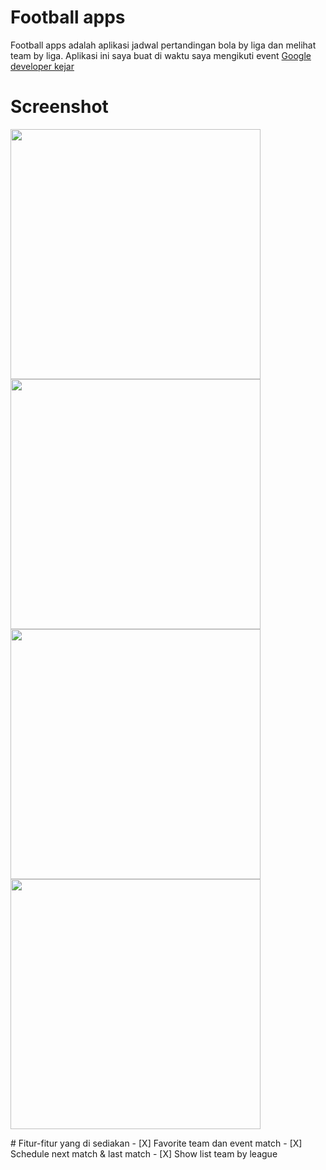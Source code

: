 # Football apps
Football apps adalah aplikasi jadwal pertandingan bola by liga dan melihat team by liga. Aplikasi ini saya buat di waktu saya mengikuti event <a href="https://www.dicoding.com/blog/google-developers-kejar-2019/">Google developer kejar</a>


# Screenshot
<p float="left">
<img src="https://ipfs.io/ipfs/QmXqsytRjQduJYurHGY1Nngk9MQDXhL5Xr84t9wwLuyGQ4" height="400px"/> 
<img src="https://ipfs.io/ipfs/QmRpYQEgEFk5WzQJgVvCNfqC6aqkfjcV1Sn2dncAEkjg7p" height="400px"/>
<img src="https://ipfs.io/ipfs/QmewdLB7NE7ATUu3NNwwLKmcptReXahmHYRaxxuXgfXJmC" height="400px"/>
<img src="https://ipfs.io/ipfs/QmVoVFfnTdN8FnZjGs4axnCBfaASxD3F8MtiKcKcSh2PzV" height="400px"/>
</p>
# Fitur-fitur yang di sediakan
- [X] Favorite team dan event match
- [X] Schedule next match & last match
- [X] Show list team by league
